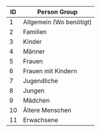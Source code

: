 | ID | Person Group            |
|----|-------------------------|
| 1  | Allgemein (Wo benötigt) |
| 2  | Familien                |
| 3  | Kinder                  |
| 4  | Männer                  |
| 5  | Frauen                  |
| 6  | Frauen mit Kindern      |
| 7  | Jugendliche             |
| 8  | Jungen                  |
| 9  | Mädchen                 |
| 10 | Ältere Menschen         |
| 11 | Erwachsene              |
